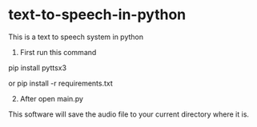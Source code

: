 # text-to-speech-in-python
This is a text to speech system in python

1. First run this command

pip install pyttsx3

or pip install -r requirements.txt
      
2. After open main.py 

This software will save the audio file to your current directory where it is.
